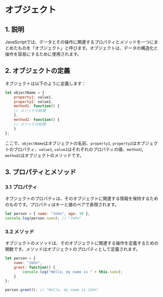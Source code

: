 # オブジェクト

## 1. 説明
JavaScriptでは、データとその操作に関連するプロパティとメソッドを一つにまとめたものを「オブジェクト」と呼びます。オブジェクトは、データの構造化と操作を容易にするために使用されます。

## 2. オブジェクトの定義
オブジェクトは以下のように定義します：

```js
let objectName = { 
    property1: value1,
    property2: value2,
    method1: function() { 
    // メソッドの処理 
    }, 
    method2: function() { 
    // メソッドの処理 
    } 
};
```

ここで、`objectName`はオブジェクトの名前、`property1`, `property2`はオブジェクトのプロパティ、`value1`, `value2`はそれぞれのプロパティの値、`method1`, `method2`はオブジェクトのメソッドです。

## 3. プロパティとメソッド
### 3.1 プロパティ
オブジェクトのプロパティは、そのオブジェクトに関連する情報を保持するためのものです。プロパティはキーと値のペアで表現されます。

```js
let person = { name: "John", age: 30 }; 
console.log(person.name); // "John"
```

### 3.2 メソッド
オブジェクトのメソッドは、そのオブジェクトに関連する操作を定義するための関数です。メソッドはオブジェクトのプロパティとして定義されます。

```js
let person = { 
    name: "John",
    greet: function() { 
        console.log("Hello, my name is " + this.name); 
    } 
};

person.greet(); // "Hello, my name is John"
```
